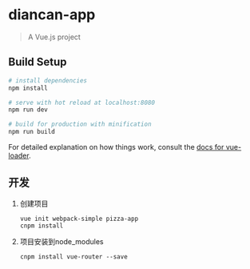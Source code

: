 # diancan-app

> A Vue.js project

## Build Setup

``` bash
# install dependencies
npm install

# serve with hot reload at localhost:8080
npm run dev

# build for production with minification
npm run build
```

For detailed explanation on how things work, consult the [docs for vue-loader](http://vuejs.github.io/vue-loader).

## 开发
1. 创建项目 

   ```linux
   vue init webpack-simple pizza-app 
   cnpm install
   ```

2. 项目安装到node_modules

   ```linux
   cnpm install vue-router --save
   ```

   